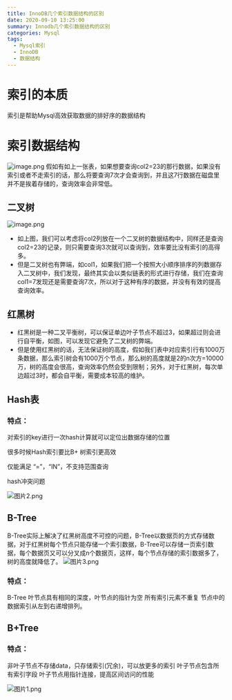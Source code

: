 ```yaml
---
title: InnoDB几个索引数据结构的区别
date: 2020-09-10 13:25:00
summary: Innodb几个索引数据结构的区别
categories: Mysql
tags:
  - Mysql索引
  - InnoDB
  - 数据结构
---
```

# 索引的本质
索引是帮助Mysql高效获取数据的排好序的数据结构
# 索引数据结构
![image.png](https://cdn.nlark.com/yuque/0/2021/png/1666959/1619138196308-b8f6e511-790a-4b28-851c-93739c3ed469.png#clientId=u3731b124-35fe-4&from=paste&height=365&id=u1ac46fe4&margin=%5Bobject%20Object%5D&name=image.png&originHeight=365&originWidth=266&originalType=binary&size=57302&status=done&style=none&taskId=udfc93eb8-6560-483d-9650-00319da510e&width=266)
假如有如上一张表，如果想要查询col2=23的那行数据，如果没有索引或者不走索引的话，那么将要查询7次才会查询到，并且这7行数据在磁盘里并不是挨着存储的，查询效率会非常低。
## 二叉树
![image.png](https://cdn.nlark.com/yuque/0/2021/png/1666959/1619136210439-8f41db17-6202-46ee-997b-a8ddd61bbca5.png#clientId=u3731b124-35fe-4&from=paste&height=437&id=ZYBpj&margin=%5Bobject%20Object%5D&name=image.png&originHeight=437&originWidth=880&originalType=binary&size=156243&status=done&style=none&taskId=u33b06682-aa2b-45c4-9c83-43b9ee4603a&width=880)

- 如上图，我们可以考虑将col2列放在一个二叉树的数据结构中，同样还是查询col2=23的记录，则只需要查询3次就可以查询到，效率要比没有索引的高得多。
- 但是二叉树也有弊端，如col1，如果我们把一个按照大小顺序排序的列数据存入二叉树中，我们发现，最终其实会以类似链表的形式进行存储，我们在查询col1=7发现还是需要查询7次，所以对于这种有序的数据，并没有有效的提高查询效率。
## 红黑树

- 红黑树是一种二叉平衡树，可以保证单边叶子节点不超过3，如果超过则会进行自平衡，如图，可以发现它避免了二叉树的弊端。
- 但是使用红黑树的话，无法保证树的高度，假如我们表中对应索引行有1000万条数据，那么索引树会有1000万个节点，那么树的高度就是2的n次方=10000万，树的高度会很高，查询效率仍然会受到限制；另外，对于红黑树，每次单边超过3时，都会自平衡，需要成本较高的维护。
## Hash表
### 特点：
对索引的key进行一次hash计算就可以定位出数据存储的位置

很多时候Hash索引要比B+ 树索引更高效

仅能满足 “=”，“IN”，不支持范围查询

hash冲突问题

![图片2.png](https://cdn.nlark.com/yuque/0/2021/png/1666959/1619138129561-66a03a79-13a8-47ba-8d39-c3dfc9aa8515.png#clientId=u3731b124-35fe-4&from=drop&id=u4e2856d2&margin=%5Bobject%20Object%5D&name=%E5%9B%BE%E7%89%872.png&originHeight=427&originWidth=759&originalType=binary&size=34674&status=done&style=none&taskId=u484a4321-7f29-4ad6-b3f0-a367f923fcc)
## B-Tree
B-Tree实际上解决了红黑树高度不可控的问题，B-Tree以数据页的方式存储数据，对于红黑树每个节点只能存储一个索引数据，B-Tree可以存储一页索引数据，每个数据页又可以分叉成n个数据页，这样，每个节点存储的索引数据多了，树的高度就降低了。
![图片3.png](https://cdn.nlark.com/yuque/0/2021/png/1666959/1619138114035-6ba399a1-35f5-4f9f-bb38-80fe714c9aba.png#clientId=u3731b124-35fe-4&from=drop&id=u6e681ff8&margin=%5Bobject%20Object%5D&name=%E5%9B%BE%E7%89%873.png&originHeight=284&originWidth=876&originalType=binary&size=26297&status=done&style=none&taskId=ub974410a-77c4-416e-95cf-4b5213e7e74)
### 特点：
B-Tree
叶节点具有相同的深度，叶节点的指针为空
所有索引元素不重复
节点中的数据索引从左到右递增排列。
## B+Tree
### 特点：
非叶子节点不存储data，只存储索引(冗余)，可以放更多的索引
叶子节点包含所有索引字段
叶子节点用指针连接，提高区间访问的性能


![图片1.png](https://cdn.nlark.com/yuque/0/2021/png/1666959/1619138034093-ab401079-75ed-4a62-9160-07e11db80cd8.png#clientId=u3731b124-35fe-4&from=drop&id=u22a432a2&margin=%5Bobject%20Object%5D&name=%E5%9B%BE%E7%89%871.png&originHeight=436&originWidth=998&originalType=binary&size=45953&status=done&style=none&taskId=u71867fbb-cde1-4d9e-ae12-a4a8e76ffb1)
## 
